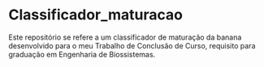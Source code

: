 # Classificador_maturacao
Este repositório se refere a um classificador de maturação da banana desenvolvido para o meu Trabalho de Conclusão de Curso, requisito para graduação em Engenharia de Biossistemas.
